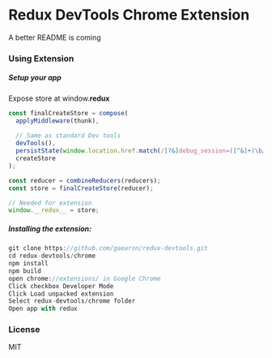 Redux DevTools Chrome Extension
=========================

A better README is coming


### Using Extension

##### Setup your app
Expose store at window.__redux__

```js
const finalCreateStore = compose(
  applyMiddleware(thunk),
  
  // Same as standard Dev tools
  devTools(),
  persistState(window.location.href.match(/[?&]debug_session=([^&]+)\b/)),
  createStore
);

const reducer = combineReducers(reducers);
const store = finalCreateStore(reducer);

// Needed for extension
window.__redux__ = store;
```


##### Installing the extension:

```js
git clone https://github.com/gaearon/redux-devtools.git
cd redux-devtools/chrome
npm install
npm build
open chrome://extensions/ in Google Chrome
Click checkbox Developer Mode
Click Load unpacked extension
Select redux-devtools/chrome folder
Open app with redux
```



### License

MIT